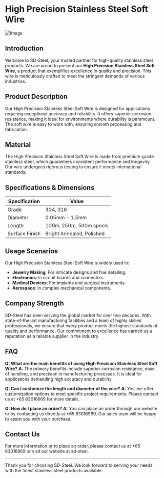 # High Precision Stainless Steel Soft Wire

![Image](https://github.com/user-attachments/assets/2567258e-e124-4816-932d-1809bd27ef0b)

## Introduction
Welcome to SD-Steel, your trusted partner for high-quality stainless steel products. We are proud to present our **High Precision Stainless Steel Soft Wire**, a product that exemplifies excellence in quality and precision. This wire is meticulously crafted to meet the stringent demands of various industries.

## Product Description
Our High Precision Stainless Steel Soft Wire is designed for applications requiring exceptional accuracy and reliability. It offers superior corrosion resistance, making it ideal for environments where durability is paramount. The soft wire is easy to work with, ensuring smooth processing and fabrication.

## Material
The High Precision Stainless Steel Soft Wire is made from premium-grade stainless steel, which guarantees consistent performance and longevity. Our wire undergoes rigorous testing to ensure it meets international standards.

## Specifications & Dimensions

| Specification | Value |
|---------------|-------|
| Grade         | 304, 316 |
| Diameter      | 0.05mm - 1.5mm |
| Length        | 100m, 250m, 500m spools |
| Surface Finish | Bright Annealed, Polished |

## Usage Scenarios
Our High Precision Stainless Steel Soft Wire is widely used in:
- **Jewelry Making**: For intricate designs and fine detailing.
- **Electronics**: In circuit boards and connectors.
- **Medical Devices**: For implants and surgical instruments.
- **Aerospace**: In complex mechanical components.

## Company Strength
SD-Steel has been serving the global market for over two decades. With state-of-the-art manufacturing facilities and a team of highly skilled professionals, we ensure that every product meets the highest standards of quality and performance. Our commitment to excellence has earned us a reputation as a reliable supplier in the industry.

## FAQ
**Q: What are the main benefits of using High Precision Stainless Steel Soft Wire?**
**A:** The primary benefits include superior corrosion resistance, ease of handling, and precision in manufacturing processes. It is ideal for applications demanding high accuracy and durability.

**Q: Can I customize the length and diameter of the wire?**
**A:** Yes, we offer customization options to meet specific project requirements. Please contact us at +65 83016969 for more details.

**Q: How do I place an order?**
**A:** You can place an order through our website or by contacting us directly at +65 83016969. Our sales team will be happy to assist you with your purchase.

## Contact Us
For more information or to place an order, please contact us at +65 83016969 or visit our website at  sd-steel.

---

Thank you for choosing SD-Steel. We look forward to serving your needs with the finest stainless steel products available.